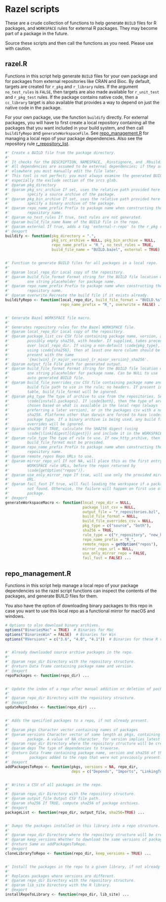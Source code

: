 Razel scripts
=============

These are a crude collection of functions to help generate `BUILD` files for R
packages, and `WORKSPACE` rules for external R packages. They may become part
of a package in the future.

Source these scripts and then call the functions as you need. Please use with
caution.

## razel.R

Functions in this script help generate `BUILD` files for your own package and
for packages from external repositories like CRAN and Bioc. By default, targets
are created for `r_pkg` and `r_library` rules. If the argument `no_test_rules`
is `FALSE`, then targets are also made available for `r_unit_test` and
`r_pkg_test` rules. If the package contains native code, then a `cc_library`
target is also available that provides a way to depend on just the native code
in the package.

For your own package, use the function `buildify` directly. For external
packages, you will have to first create a local repository containing all the
packages that you want included in your build system, and then call
`buildifyRepo` and `generateWorkspaceFile`. See
[repo_management.R](#repo_managementr) for managing a local repo of your package
dependencies. Also see the repository rule
[r_repository_list][r_repository_list].

```R
#' Create a BUILD file from the package directory.
#'
#' It checks for the DESCRIPTION, NAMESPACE, .Rinstignore, and .Rbuildignore files.
#' All dependencies are assumed to be external dependencies; if they are present
#' elsewhere you must manually edit the file later.
#' This tool is not perfect; you must always examine the generated BUILD file,
#' especially the exclude section of the srcs glob.
#' @param pkg_directory
#' @param pkg_src_archive If set, uses the relative path provided here to
#'        specify a source archive of the package.
#' @param pkg_bin_archive If set, uses the relative path provided here to
#'        specify a binary archive of the package.
#' @param repo_name_prefix Prefix to package name when constructing the bazel
#'        repository name.
#' @param no_test_rules If true, test rules are not generated.
#' @param build_file_name Name of the BUILD file in the repo.
#' @param external If true, adds a tag 'external-r-repo' to the r_pkg rule.
#' @export
buildify <- function(pkg_directory = ".",
                     pkg_src_archive = NULL, pkg_bin_archive = NULL,
                     repo_name_prefix = "R_", no_test_rules = TRUE,
                     build_file_name = "BUILD.bazel", external = TRUE) ...


#' Function to generate BUILD files for all packages in a local repo.
#'
#' @param local_repo_dir Local copy of the repository.
#' @param build_file_format Format string for the BUILD file location with
#'        one string placeholder for package name.
#' @param repo_name_prefix Prefix to package name when constructing the bazel
#'        repository name.
#' @param overwrite Recreate the build file if it exists already.
buildifyRepo <- function(local_repo_dir, build_file_format = "BUILD.%s",
                         repo_name_prefix = "R_", overwrite = FALSE) ...


#' Generate Bazel WORKSPACE file macro.
#'
#' Generates repository rules for the Bazel WORKSPACE file.
#' @param local_repo_dir Local copy of the repository.
#' @param package_list_csv CSV file containing package name, version, and
#'        possibly empty sha256, with header. If supplied, takes precedence
#'        over local_repo_dir. If using a non-default \code{pkg_type}, and
#'        using \code{sha256}, then at least one more column should be
#'        present with the name
#'        '{mac|win}_{r_major_version}_{r_minor_version}_sha256'.
#' @param output_file File path for generated output.
#' @param build_file_format Format string for the BUILD file location with
#'        one string placeholder for package name. Can be NULL to use
#'        auto generated BUILD file.
#' @param build_file_overrides_csv CSV file containing package name and
#'        build file path to use in the rule; no headers. If present in this
#'        table, build_file_format will be ignored.
#' @param pkg_type The type of archive to use from the repositories. See
#'        \code{install.packages}. If \code{both}, then the type of archive is
#'        chosen based on what is available in the local repo (always
#'        preferring a later version), or in the packages csv with a non-NA
#'        sha256. Platforms other than darwin are forced to have \code{source}
#'        package type. If a binary archive is being used, any build file
#'        overrides will be ignored.
#' @param sha256 If TRUE, calculate the SHA256 digest (using
#'        \code{\link[digest]{digest}}) and include it in the WORKSPACE rule.
#' @param rule_type The type of rule to use. If new_http_archive, then
#'        build_file_format must be provided.
#' @param repo_name_prefix Prefix to package name when constructing the bazel
#'        repository name.
#' @param remote_repos Repo URLs to use.
#' @param mirror_repo_url If not NA, will place this as the first entry in the
#'        WORKSPACE rule URLs, before the repos returned by
#'        \code{getOption("repos")}.
#' @param use_only_mirror_repo If true, will use only the provided mirror repo
#'        URL.
#' @param fail_fast If true, will fail loading the workspace if a package was
#'        not found. Otherwise, the failure will happen on first use of the
#'        package.
#' @export
generateWorkspaceMacro <- function(local_repo_dir = NULL,
                                   package_list_csv = NULL,
                                   output_file = "r_repositories.bzl",
                                   build_file_format = NULL,
                                   build_file_overrides_csv = NULL,
                                   pkg_type = c("source", "both"),
                                   sha256 = TRUE,
                                   rule_type = c("r_repository", "new_http_archive"),
                                   repo_name_prefix = "R_",
                                   remote_repos = getOption("repos"),
                                   mirror_repo_url = NULL,
                                   use_only_mirror_repo = FALSE,
                                   fail_fast = FALSE) ...
```

## repo_management.R

Functions in this script help manage a local repo of your package dependencies
so the razel script functions can inspect the contents of the packages, and
generate BUILD files for them.

You also have the option of downloading binary packages to this repo in case
you want to use this local repo as a functional mirror for macOS and windows.

```R
# Options to also download binary archives.
options("BinariesMac" = TRUE)  # Binaries for Mac
options("BinariesWin" = FALSE)  # Binaries for Win
options("RVersions" = c("3.6", "4.0", "4.1"))  # Binaries for these R versions.


#' Already downloaded source archive packages in the repo.
#'
#' @param repo_dir Directory with the repository structure.
#' @return Data frame containing package name and version.
#' @export
repoPackages <- function(repo_dir) ...


#' Update the index of a repo after manual addition or deletion of packages.
#'
#' @param repo_dir Directory with the repository structure.
#' @export
updateRepoIndex <- function(repo_dir) ...


#' Adds the specified packages to a repo, if not already present.
#'
#' @param pkgs Character vector containing names of packages
#' @param versions Character vector of same length as pkgs, containing version strings for each
#'        package. A value of NA_character_ for version implies latest available package.
#' @param repo_dir Directory where the repository structure will be created.
#' @param deps The type of dependencies to traverse.
#' @return Data frame containing package name, version and sha256 of the source archive for all
#'         packages added to the repo that were not previously present.
#' @export
addPackagesToRepo <- function(pkgs, versions = NA, repo_dir,
                              deps = c("Depends", "Imports", "LinkingTo")) ...


#' Writes a CSV of all packages in the repo.
#'
#' @param repo_dir Directory with the repository structure.
#' @param output_file Output CSV file path.
#' @param sha256 If TRUE, compute sha256 of package archives.
#' @export
packageList <- function(repo_dir, output_file, sha256=TRUE) ...


#' Dumps the packages installed in this library into a repo structure.
#'
#' @param repo_dir Directory where the repository structure will be created.
#' @param keep_versions Whether to download the same versions of packages as in this library.
#' @return Same as addPackagesToRepo.
#' @export
cloneLibraryToRepo <- function(repo_dir, keep_versions = TRUE) ...


#' Install the packages in the repo to a given library, if not already installed.
#'
#' Replaces packages where versions are different.
#' @param repo_dir Directory with the repository structure.
#' @param lib_site Directory with the R library.
#' @export
installRepoToLibrary <- function(repo_dir, lib_site) ...
```

[r_repository_list]: ../README.md#r_repository_list
